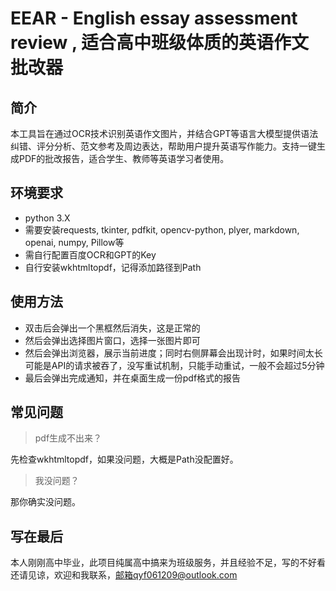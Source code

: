 # EEAR - English essay assessment review , 适合高中班级体质的英语作文批改器

## 简介

本工具旨在通过OCR技术识别英语作文图片，并结合GPT等语言大模型提供语法纠错、评分分析、范文参考及周边表达，帮助用户提升英语写作能力。支持一键生成PDF的批改报告，适合学生、教师等英语学习者使用。

## 环境要求

- python 3.X
- 需要安装requests, tkinter, pdfkit, opencv-python, plyer, markdown, openai, numpy, Pillow等
- 需自行配置百度OCR和GPT的Key
- 自行安装wkhtmltopdf，记得添加路径到Path

## 使用方法

- 双击后会弹出一个黑框然后消失，这是正常的
- 然后会弹出选择图片窗口，选择一张图片即可
- 然后会弹出浏览器，展示当前进度；同时右侧屏幕会出现计时，如果时间太长可能是API的请求被吞了，没写重试机制，只能手动重试，一般不会超过5分钟
- 最后会弹出完成通知，并在桌面生成一份pdf格式的报告

## 常见问题

> pdf生成不出来？

先检查wkhtmltopdf，如果没问题，大概是Path没配置好。

> 我没问题？

那你确实没问题。

## 写在最后

本人刚刚高中毕业，此项目纯属高中搞来为班级服务，并且经验不足，写的不好看还请见谅，欢迎和我联系，邮箱qyf061209@outlook.com
